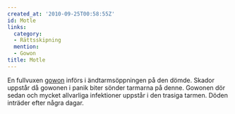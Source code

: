 ```yaml
---
created_at: '2010-09-25T00:58:55Z'
id: Motle
links:
  category:
  - Rättsskipning
  mention:
  - Gowon
title: Motle
---
```


En fullvuxen [gowon] införs i ändtarmsöppningen på den dömde. Skador uppstår då gowonen i panik
biter sönder tarmarna på denne. Gowonen dör sedan och mycket allvarliga infektioner uppstår i den
trasiga tarmen. Döden inträder efter några dagar.

  [gowon]: Gowon